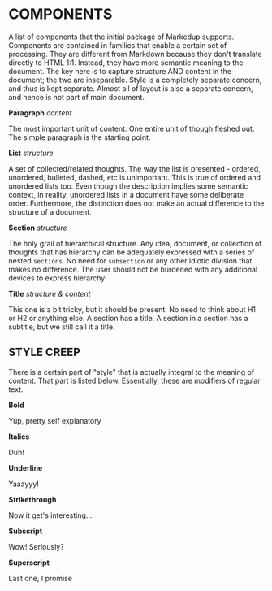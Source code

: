 # COMPONENTS

A list of components that the initial package of Markedup supports. Components are contained in families that enable a certain set of processing. They are different from Markdown because they don't translate directly to HTML 1:1. Instead, they have more semantic meaning to the document. The key here is to capture structure AND content in the document; the two are inseparable. Style is a completely separate concern, and thus is kept separate. Almost all of layout is also a separate concern, and hence is not part of main document.


**Paragraph** *content*

The most important unit of content. One entire unit of though fleshed out. The simple paragraph is the starting point.


**List** *structure*

A set of collected/related thoughts. The way the list is presented - ordered, unordered, bulleted, dashed, etc is unimportant. This is true of ordered and unordered lists too. Even though the description implies some semantic context, in reality, unordered lists in a document have some deliberate order. Furthermore, the distinction does not make an actual difference to the structure of a document.


**Section** *structure*

The holy grail of hierarchical structure. Any idea, document, or collection of thoughts that has hierarchy can be adequately expressed with a series of nested `sections`. No need for `subsection` or any other idiotic division that makes no difference. The user should not be burdened with any additional devices to express hierarchy!


**Title** *structure & content*

This one is a bit tricky, but it should be present. No need to think about H1 or H2 or anything else. A section has a title. A section in a section has a subtitle, but we still call it a title.




## STYLE CREEP

There is a certain part of "style" that is actually integral to the meaning of content. That part is listed below. Essentially, these are modifiers of regular text.


**Bold**

Yup, pretty self explanatory


**Italics**

Duh!


**Underline**

Yaaayyy!


**Strikethrough**

Now it get's interesting...


**Subscript**

Wow! Seriously?


**Superscript**

Last one, I promise
